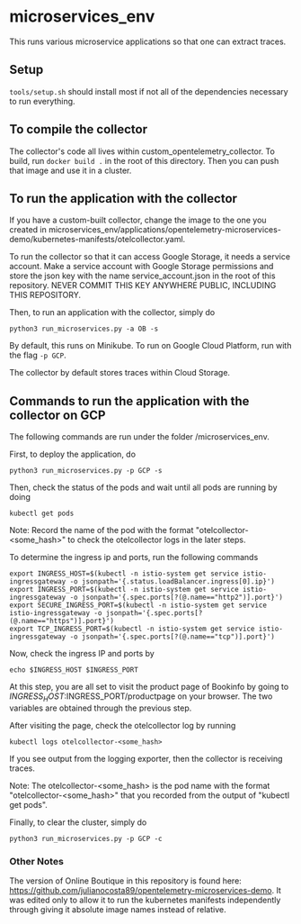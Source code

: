 # microservices_env
This runs various microservice applications so that one can extract traces.


## Setup
`tools/setup.sh` should install most if not all of the dependencies necessary to run everything.

## To compile the collector
The collector's code all lives within custom_opentelemetry_collector.  To build, run `docker build .` in the root of this directory.  Then you can push that image and use it in a cluster.

## To run the application with the collector
If you have a custom-built collector, change the image to the one you created in 
microservices_env/applications/opentelemetry-microservices-demo/kubernetes-manifests/otelcollector.yaml.

To run the collector so that it can access Google Storage, it needs a service account.  Make a service account with Google Storage permissions and store the json key with the name service_account.json in the root of this repository.  NEVER COMMIT THIS KEY ANYWHERE PUBLIC, INCLUDING THIS REPOSITORY.

Then, to run an application with the collector, simply do 
```
python3 run_microservices.py -a OB -s
```
By default, this runs on Minikube.  To run on Google Cloud Platform, run with the flag `-p GCP`. 

The collector by default stores traces within Cloud Storage.

## Commands to run the application with the collector on GCP
The following commands are run under the folder /microservices_env.

First, to deploy the application, do
```
python3 run_microservices.py -p GCP -s
```
Then, check the status of the pods and wait until all pods are running by doing
```
kubectl get pods
```
Note: Record the name of the pod with the format "otelcollector-<some_hash>" to check the otelcollector logs in the later steps.

To determine the ingress ip and ports, run the following commands
```
export INGRESS_HOST=$(kubectl -n istio-system get service istio-ingressgateway -o jsonpath='{.status.loadBalancer.ingress[0].ip}')
export INGRESS_PORT=$(kubectl -n istio-system get service istio-ingressgateway -o jsonpath='{.spec.ports[?(@.name=="http2")].port}')
export SECURE_INGRESS_PORT=$(kubectl -n istio-system get service istio-ingressgateway -o jsonpath='{.spec.ports[?(@.name=="https")].port}')
export TCP_INGRESS_PORT=$(kubectl -n istio-system get service istio-ingressgateway -o jsonpath='{.spec.ports[?(@.name=="tcp")].port}')
```
Now, check the ingress IP and ports by
```
echo $INGRESS_HOST $INGRESS_PORT
```
At this step, you are all set to visit the product page of Bookinfo by going to $INGRESS_HOST:$INGRESS_PORT/productpage on your browser. The two variables are obtained through the previous step.

After visiting the page, check the otelcollector log by running
```
kubectl logs otelcollector-<some_hash>
```
If you see output from the logging exporter, then the collector is receiving traces.

Note: The otelcollector-<some_hash> is the pod name with the format "otelcollector-<some_hash>" that you recorded from the output of "kubectl get pods".

Finally, to clear the cluster, simply do
```
python3 run_microservices.py -p GCP -c
```

### Other Notes
The version of Online Boutique in this repository is found here:  https://github.com/julianocosta89/opentelemetry-microservices-demo.  It was edited only to allow it to run the kubernetes manifests independently through giving it absolute image names instead of relative.
